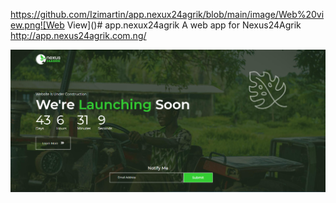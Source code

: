 https://github.com/Izimartin/app.nexux24agrik/blob/main/image/Web%20view.png![Web View]()# app.nexux24agrik
A web app for Nexus24Agrik http://app.nexus24agrik.com.ng/

<img src="https://github.com/Izimartin/app.nexux24agrik/blob/main/image/Web%20view.png">
